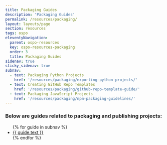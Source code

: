 ```yaml
---
title: Packaging Guides
description: 'Packaging Guides'
permalink: /resources/packaging/
layout: layouts/page
section: resources
tags: ospo
eleventyNavigation:
  parent: ospo-resources
  key: ospo-resources-packaging
  order: 3
  title: Packaging Guides
sidenav: true
sticky_sidenav: true
subnav:
  - text: Packaging Python Projects
    href: '/resources/packaging/exporting-python-projects/'
  - text: Creating GitHub Repo Templates
    href: '/resources/packaging/github-repo-template-guide/'
  - text: Packaging JavaScript Projects
    href: '/resources/packaging/npm-packaging-guidelines/'
---
```


### Below are guides related to packaging and publishing projects:

<ul class="packaging-list-style">
  {% for guide in subnav %}
    <li>
        <a href="{{ guide.href | url }}" id="packaging-style">
          {{ guide.text }}
        </a>
    </li>
  {% endfor %}
</ul>
